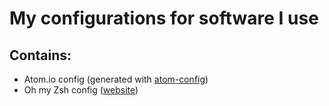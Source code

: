 # My configurations for software I use

## Contains:
 - Atom.io config (generated with [atom-config](https://github.com/BKreisel/atom-config))
 - Oh my Zsh config ([website](http://ohmyz.sh/))
 
